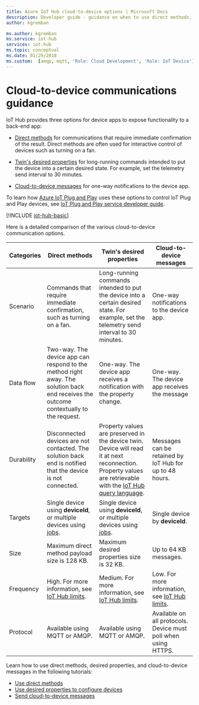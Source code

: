 ```yaml
---
title: Azure IoT Hub cloud-to-device options | Microsoft Docs
description: Developer guide - guidance on when to use direct methods, device twin's desired properties, or cloud-to-device messages for cloud-to-device communications. 
author: kgremban

ms.author: kgremban
ms.service: iot-hub
services: iot-hub
ms.topic: conceptual
ms.date: 01/29/2018
ms.custom:  [amqp, mqtt, 'Role: Cloud Development', 'Role: IoT Device']
---
```


# Cloud-to-device communications guidance

IoT Hub provides three options for device apps to expose functionality to a back-end app:

* [Direct methods](iot-hub-devguide-direct-methods.md) for communications that require immediate confirmation of the result. Direct methods are often used for interactive control of devices such as turning on a fan.

* [Twin's desired properties](iot-hub-devguide-device-twins.md) for long-running commands intended to put the device into a certain desired state. For example, set the telemetry send interval to 30 minutes.

* [Cloud-to-device messages](iot-hub-devguide-messages-c2d.md) for one-way notifications to the device app.

To learn how [Azure IoT Plug and Play](../iot-develop/overview-iot-plug-and-play.md) uses these options to control IoT Plug and Play devices, see [IoT Plug and Play service developer guide](../iot-develop/concepts-developer-guide-service.md).

[!INCLUDE [iot-hub-basic](../../includes/iot-hub-basic-whole.md)]

Here is a detailed comparison of the various cloud-to-device communication options.

| Categories | Direct methods | Twin's desired properties | Cloud-to-device messages |
| ---------- | -------------- | ------------------------- | ------------------------ |
| Scenario | Commands that require immediate confirmation, such as turning on a fan. | Long-running commands intended to put the device into a certain desired state. For example, set the telemetry send interval to 30 minutes. | One-way notifications to the device app. |
| Data flow | Two-way. The device app can respond to the method right away. The solution back end receives the outcome contextually to the request. | One-way. The device app receives a notification with the property change. | One-way. The device app receives the message
| Durability | Disconnected devices are not contacted. The solution back end is notified that the device is not connected. | Property values are preserved in the device twin. Device will read it at next reconnection. Property values are retrievable with the [IoT Hub query language](iot-hub-devguide-query-language.md). | Messages can be retained by IoT Hub for up to 48 hours. |
| Targets | Single device using **deviceId**, or multiple devices using [jobs](iot-hub-devguide-jobs.md). | Single device using **deviceId**, or multiple devices using [jobs](iot-hub-devguide-jobs.md). | Single device by **deviceId**. |
| Size | Maximum direct method payload size is 128 KB. | Maximum desired properties size is 32 KB. | Up to 64 KB messages. |
| Frequency | High. For more information, see [IoT Hub limits](iot-hub-devguide-quotas-throttling.md). | Medium. For more information, see [IoT Hub limits](iot-hub-devguide-quotas-throttling.md). | Low. For more information, see [IoT Hub limits](iot-hub-devguide-quotas-throttling.md). |
| Protocol | Available using MQTT or AMQP. | Available using MQTT or AMQP. | Available on all protocols. Device must poll when using HTTPS. |

Learn how to use direct methods, desired properties, and cloud-to-device messages in the following tutorials:

* [Use direct methods](quickstart-control-device.md)
* [Use desired properties to configure devices](tutorial-device-twins.md) 
* [Send cloud-to-device messages](iot-hub-node-node-c2d.md)
